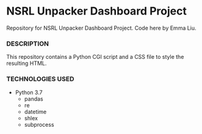 # NSRL Unpacker Dashboard Project
Repository for NSRL Unpacker Dashboard Project.  Code here by Emma Liu.

### DESCRIPTION
This repository contains a Python CGI script and a CSS file to style the resulting HTML.

### TECHNOLOGIES USED
* Python 3.7
  * pandas
  * re
  * datetime
  * shlex
  * subprocess
